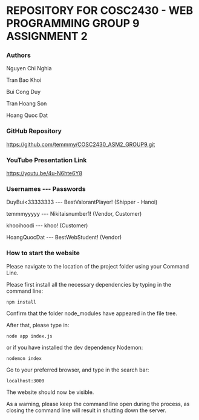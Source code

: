 # REPOSITORY FOR COSC2430 - WEB PROGRAMMING GROUP 9 ASSIGNMENT 2

### Authors

Nguyen Chi Nghia

Tran Bao Khoi

Bui Cong Duy

Tran Hoang Son

Hoang Quoc Dat

### GitHub Repository

https://github.com/temmmy/COSC2430_ASM2_GROUP9.git

### YouTube Presentation Link

https://youtu.be/4u-N6hte6Y8

### Usernames --- Passwords

DuyBui<33333333 --- BestValorantPlayer! (Shipper - Hanoi)

temmmyyyyy --- Nikitaisnumber1! (Vendor, Customer)

khooihoodi --- khoo! (Customer)

HoangQuocDat --- BestWebStudent! (Vendor)

### How to start the website

Please navigate to the location of the project folder using your Command Line.

Please first install all the necessary dependencies by typing in the command line:

`npm install`

Confirm that the folder node_modules have appeared in the file tree.

After that, please type in:

`node app index.js`

or if you have installed the dev dependency Nodemon:

`nodemon index`

Go to your preferred browser, and type in the search bar:

`localhost:3000`

The website should now be visible.

As a warning, please keep the command line open during the process, as closing the command line will result in shutting down the server.
